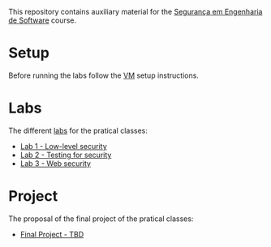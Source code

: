 
This repository contains auxiliary material for the [Segurança em Engenharia de Software]([https://sigarra.up.pt/fcup/pt/ucurr_geral.ficha_uc_view?pv_ocorrencia_id=507373](https://sigarra.up.pt/fcup/pt/UCURR_GERAL.FICHA_UC_VIEW?pv_ocorrencia_id=527975)) course.

# Setup

Before running the labs follow the [VM](vm) setup instructions.

# Labs 

The different [labs](labs) for the pratical classes:
* [Lab 1 - Low-level security](labs/Lab1.md)
* [Lab 2 - Testing for security](labs/Lab2.md)
* [Lab 3 - Web security](labs/Lab3.md)

# Project

The proposal of the final project of the pratical classes:
* [Final Project - TBD](project/Project.md)

